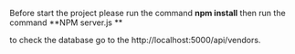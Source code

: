 Before start the project please run the command **npm install** 
then run the command **NPM server.js ** 

to check the database go to the http://localhost:5000/api/vendors.
